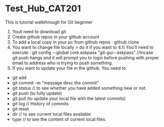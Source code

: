 # Test_Hub_CAT201
This is tutorial walkthrough for Git beginner

1) Youll need to download git
2) Create github repos in your github account
3) To add a local copy in your pc from github repos : github clone <github url>
4) You want to change file locally > do it if you want to 
4.1) You'll need to execute : git config --global core.askpass "git-gui--askpass" //Incase git push hangs and it will prompt you to login before pushing with proper email to address who is trying to push something. 
5) If you want to update your file in the github. You need to 
- git add <filename>
- git commit -m "message desc the commit"
- git status // to see whether you have added something new or not. 
- git push (to fully update) 
- git pull (to update your local file with the latest commits) 
- git log // History of commits
- git reset 
- dir // to see current local files available
- type // to see the content of current local files.
